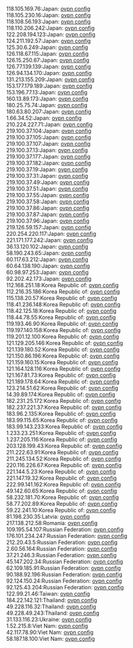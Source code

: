 118.105.169.76:Japan: [ovpn config](vpn/118_105_169_76.ovpn)  
118.105.230.16:Japan: [ovpn config](vpn/118_105_230_16.ovpn)  
118.108.56.193:Japan: [ovpn config](vpn/118_108_56_193.ovpn)  
118.110.206.242:Japan: [ovpn config](vpn/118_110_206_242.ovpn)  
122.208.194.123:Japan: [ovpn config](vpn/122_208_194_123.ovpn)  
124.211.192.57:Japan: [ovpn config](vpn/124_211_192_57.ovpn)  
125.30.6.249:Japan: [ovpn config](vpn/125_30_6_249.ovpn)  
126.118.67.115:Japan: [ovpn config](vpn/126_118_67_115.ovpn)  
126.15.250.67:Japan: [ovpn config](vpn/126_15_250_67.ovpn)  
126.77.139.139:Japan: [ovpn config](vpn/126_77_139_139.ovpn)  
126.94.134.170:Japan: [ovpn config](vpn/126_94_134_170.ovpn)  
131.213.155.209:Japan: [ovpn config](vpn/131_213_155_209.ovpn)  
153.177.179.189:Japan: [ovpn config](vpn/153_177_179_189.ovpn)  
153.196.77.13:Japan: [ovpn config](vpn/153_196_77_13.ovpn)  
160.13.89.173:Japan: [ovpn config](vpn/160_13_89_173.ovpn)  
180.25.75.74:Japan: [ovpn config](vpn/180_25_75_74.ovpn)  
180.63.80.207:Japan: [ovpn config](vpn/180_63_80_207.ovpn)  
1.66.34.52:Japan: [ovpn config](vpn/1_66_34_52.ovpn)  
210.224.227.71:Japan: [ovpn config](vpn/210_224_227_71.ovpn)  
219.100.37.104:Japan: [ovpn config](vpn/219_100_37_104.ovpn)  
219.100.37.105:Japan: [ovpn config](vpn/219_100_37_105.ovpn)  
219.100.37.107:Japan: [ovpn config](vpn/219_100_37_107.ovpn)  
219.100.37.13:Japan: [ovpn config](vpn/219_100_37_13.ovpn)  
219.100.37.177:Japan: [ovpn config](vpn/219_100_37_177.ovpn)  
219.100.37.182:Japan: [ovpn config](vpn/219_100_37_182.ovpn)  
219.100.37.19:Japan: [ovpn config](vpn/219_100_37_19.ovpn)  
219.100.37.31:Japan: [ovpn config](vpn/219_100_37_31.ovpn)  
219.100.37.49:Japan: [ovpn config](vpn/219_100_37_49.ovpn)  
219.100.37.51:Japan: [ovpn config](vpn/219_100_37_51.ovpn)  
219.100.37.55:Japan: [ovpn config](vpn/219_100_37_55.ovpn)  
219.100.37.58:Japan: [ovpn config](vpn/219_100_37_58.ovpn)  
219.100.37.86:Japan: [ovpn config](vpn/219_100_37_86.ovpn)  
219.100.37.87:Japan: [ovpn config](vpn/219_100_37_87.ovpn)  
219.100.37.96:Japan: [ovpn config](vpn/219_100_37_96.ovpn)  
219.126.59.157:Japan: [ovpn config](vpn/219_126_59_157.ovpn)  
220.254.220.117:Japan: [ovpn config](vpn/220_254_220_117.ovpn)  
221.171.177.242:Japan: [ovpn config](vpn/221_171_177_242.ovpn)  
36.13.120.102:Japan: [ovpn config](vpn/36_13_120_102.ovpn)  
58.190.243.65:Japan: [ovpn config](vpn/58_190_243_65.ovpn)  
60.117.63.212:Japan: [ovpn config](vpn/60_117_63_212.ovpn)  
60.64.138.190:Japan: [ovpn config](vpn/60_64_138_190.ovpn)  
60.98.97.253:Japan: [ovpn config](vpn/60_98_97_253.ovpn)  
92.202.42.173:Japan: [ovpn config](vpn/92_202_42_173.ovpn)  
112.168.251.18:Korea Republic of: [ovpn config](vpn/112_168_251_18.ovpn)  
112.216.35.186:Korea Republic of: [ovpn config](vpn/112_216_35_186.ovpn)  
115.138.20.57:Korea Republic of: [ovpn config](vpn/115_138_20_57.ovpn)  
118.41.236.148:Korea Republic of: [ovpn config](vpn/118_41_236_148.ovpn)  
118.42.125.18:Korea Republic of: [ovpn config](vpn/118_42_125_18.ovpn)  
118.44.78.55:Korea Republic of: [ovpn config](vpn/118_44_78_55.ovpn)  
119.193.46.90:Korea Republic of: [ovpn config](vpn/119_193_46_90.ovpn)  
119.197.140.158:Korea Republic of: [ovpn config](vpn/119_197_140_158.ovpn)  
119.201.12.100:Korea Republic of: [ovpn config](vpn/119_201_12_100.ovpn)  
121.129.205.146:Korea Republic of: [ovpn config](vpn/121_129_205_146.ovpn)  
121.139.180.52:Korea Republic of: [ovpn config](vpn/121_139_180_52.ovpn)  
121.150.86.196:Korea Republic of: [ovpn config](vpn/121_150_86_196.ovpn)  
121.159.160.15:Korea Republic of: [ovpn config](vpn/121_159_160_15.ovpn)  
121.164.128.116:Korea Republic of: [ovpn config](vpn/121_164_128_116.ovpn)  
121.167.81.73:Korea Republic of: [ovpn config](vpn/121_167_81_73.ovpn)  
121.189.178.64:Korea Republic of: [ovpn config](vpn/121_189_178_64.ovpn)  
123.214.51.62:Korea Republic of: [ovpn config](vpn/123_214_51_62.ovpn)  
14.39.89.174:Korea Republic of: [ovpn config](vpn/14_39_89_174.ovpn)  
182.231.25.172:Korea Republic of: [ovpn config](vpn/182_231_25_172.ovpn)  
182.237.221.37:Korea Republic of: [ovpn config](vpn/182_237_221_37.ovpn)  
183.96.2.135:Korea Republic of: [ovpn config](vpn/183_96_2_135.ovpn)  
183.99.115.65:Korea Republic of: [ovpn config](vpn/183_99_115_65.ovpn)  
183.99.143.233:Korea Republic of: [ovpn config](vpn/183_99_143_233.ovpn)  
1.233.23.251:Korea Republic of: [ovpn config](vpn/1_233_23_251.ovpn)  
1.237.205.116:Korea Republic of: [ovpn config](vpn/1_237_205_116.ovpn)  
203.128.199.43:Korea Republic of: [ovpn config](vpn/203_128_199_43.ovpn)  
211.222.63.91:Korea Republic of: [ovpn config](vpn/211_222_63_91.ovpn)  
211.245.134.52:Korea Republic of: [ovpn config](vpn/211_245_134_52.ovpn)  
220.116.226.67:Korea Republic of: [ovpn config](vpn/220_116_226_67.ovpn)  
221.144.5.23:Korea Republic of: [ovpn config](vpn/221_144_5_23.ovpn)  
221.147.19.32:Korea Republic of: [ovpn config](vpn/221_147_19_32.ovpn)  
222.99.141.162:Korea Republic of: [ovpn config](vpn/222_99_141_162.ovpn)  
49.142.60.65:Korea Republic of: [ovpn config](vpn/49_142_60_65.ovpn)  
58.232.181.70:Korea Republic of: [ovpn config](vpn/58_232_181_70.ovpn)  
58.77.202.89:Korea Republic of: [ovpn config](vpn/58_77_202_89.ovpn)  
59.22.241.10:Korea Republic of: [ovpn config](vpn/59_22_241_10.ovpn)  
81.198.230.35:Latvia: [ovpn config](vpn/81_198_230_35.ovpn)  
217.138.212.58:Romania: [ovpn config](vpn/217_138_212_58.ovpn)  
109.195.54.107:Russian Federation: [ovpn config](vpn/109_195_54_107.ovpn)  
176.101.234.247:Russian Federation: [ovpn config](vpn/176_101_234_247.ovpn)  
212.20.43.5:Russian Federation: [ovpn config](vpn/212_20_43_5.ovpn)  
2.60.56.164:Russian Federation: [ovpn config](vpn/2_60_56_164.ovpn)  
37.21.246.3:Russian Federation: [ovpn config](vpn/37_21_246_3.ovpn)  
45.147.202.34:Russian Federation: [ovpn config](vpn/45_147_202_34.ovpn)  
62.109.185.91:Russian Federation: [ovpn config](vpn/62_109_185_91.ovpn)  
90.188.92.196:Russian Federation: [ovpn config](vpn/90_188_92_196.ovpn)  
92.124.150.24:Russian Federation: [ovpn config](vpn/92_124_150_24.ovpn)  
92.125.43.204:Russian Federation: [ovpn config](vpn/92_125_43_204.ovpn)  
122.99.21.46:Taiwan: [ovpn config](vpn/122_99_21_46.ovpn)  
184.22.142.121:Thailand: [ovpn config](vpn/184_22_142_121.ovpn)  
49.228.116.32:Thailand: [ovpn config](vpn/49_228_116_32.ovpn)  
49.228.49.243:Thailand: [ovpn config](vpn/49_228_49_243.ovpn)  
31.133.116.23:Ukraine: [ovpn config](vpn/31_133_116_23.ovpn)  
1.52.215.8:Viet Nam: [ovpn config](vpn/1_52_215_8.ovpn)  
42.117.78.90:Viet Nam: [ovpn config](vpn/42_117_78_90.ovpn)  
58.187.18.100:Viet Nam: [ovpn config](vpn/58_187_18_100.ovpn)  
